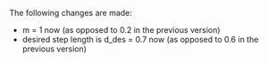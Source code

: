 The following changes are made:

* m = 1 now (as opposed to 0.2 in the previous version)
* desired step length is d_des = 0.7 now (as opposed to 0.6 in the previous version)

